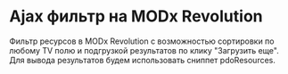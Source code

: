 <h1>Ajax фильтр на MODx Revolution</h1>

<p>Фильтр ресурсов в MODx Revolution с возможностью сортировки по любому TV полю и подгрузкой результатов по клику "Загрузить еще". Для вывода результатов будем использовать сниппет pdoResources.</p>
